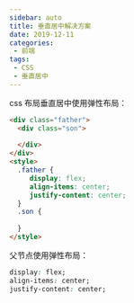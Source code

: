 ```yaml
---
sidebar: auto
title: 垂直居中解决方案
date: 2019-12-11
categories:
 - 前端
tags:
 - CSS
 - 垂直居中
---
```


<Copyright link="https://imxiaolong.com/views/frontend/垂直居中解决方案.html" />

css 布局垂直居中使用弹性布局：

```html
<div class="father">
  <div class="son">
    
  </div>
</div>
<style>
  .father {
     display: flex;
     align-items: center;
     justify-content: center;
  }
  .son {
    
  }
</style>
```

父节点使用弹性布局：

```css
display: flex;
align-items: center;
justify-content: center;
```

